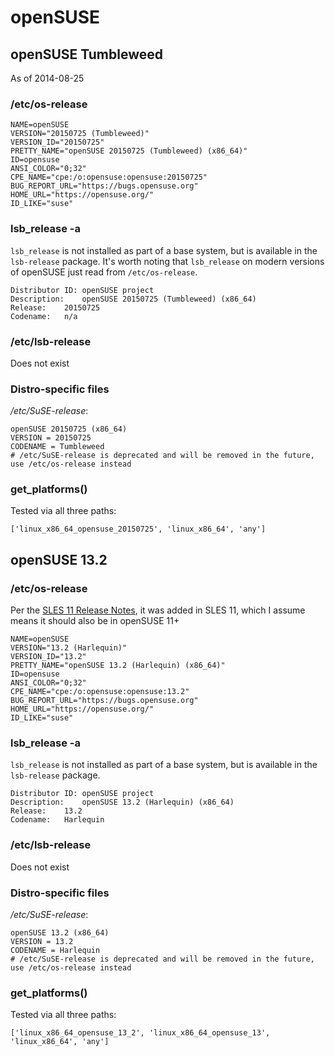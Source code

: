 openSUSE
========

openSUSE Tumbleweed
-------------------

As of 2014-08-25

### /etc/os-release

```
NAME=openSUSE
VERSION="20150725 (Tumbleweed)"
VERSION_ID="20150725"
PRETTY_NAME="openSUSE 20150725 (Tumbleweed) (x86_64)"
ID=opensuse
ANSI_COLOR="0;32"
CPE_NAME="cpe:/o:opensuse:opensuse:20150725"
BUG_REPORT_URL="https://bugs.opensuse.org"
HOME_URL="https://opensuse.org/"
ID_LIKE="suse"
```

### lsb_release -a

`lsb_release` is not installed as part of a base system, but is available in the `lsb-release` package. It's worth noting that `lsb_release` on modern versions of openSUSE just read from `/etc/os-release`.

```
Distributor ID:	openSUSE project
Description:	openSUSE 20150725 (Tumbleweed) (x86_64)
Release:	20150725
Codename:	n/a
```
### /etc/lsb-release

Does not exist

### Distro-specific files

*/etc/SuSE-release*:

```
openSUSE 20150725 (x86_64)
VERSION = 20150725
CODENAME = Tumbleweed
# /etc/SuSE-release is deprecated and will be removed in the future, use /etc/os-release instead
```

### get_platforms()

Tested via all three paths:

```
['linux_x86_64_opensuse_20150725', 'linux_x86_64', 'any']
```

openSUSE 13.2
-------------

### /etc/os-release

Per the [SLES 11 Release Notes](https://www.suse.com/releasenotes/x86_64/SUSE-SLES/11-SP4/), it was added in SLES 11, which I assume means it should also be in openSUSE 11+

```
NAME=openSUSE
VERSION="13.2 (Harlequin)"
VERSION_ID="13.2"
PRETTY_NAME="openSUSE 13.2 (Harlequin) (x86_64)"
ID=opensuse
ANSI_COLOR="0;32"
CPE_NAME="cpe:/o:opensuse:opensuse:13.2"
BUG_REPORT_URL="https://bugs.opensuse.org"
HOME_URL="https://opensuse.org/"
ID_LIKE="suse"
```

### lsb_release -a

`lsb_release` is not installed as part of a base system, but is available in the `lsb-release` package.

```
Distributor ID:	openSUSE project
Description:	openSUSE 13.2 (Harlequin) (x86_64)
Release:	13.2
Codename:	Harlequin
```

### /etc/lsb-release

Does not exist

### Distro-specific files

*/etc/SuSE-release*:

```
openSUSE 13.2 (x86_64)
VERSION = 13.2
CODENAME = Harlequin
# /etc/SuSE-release is deprecated and will be removed in the future, use /etc/os-release instead
```

### get_platforms()

Tested via all three paths:

```
['linux_x86_64_opensuse_13_2', 'linux_x86_64_opensuse_13', 'linux_x86_64', 'any']
```